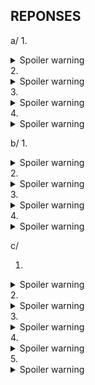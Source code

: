 ## REPONSES


a/
1.
<details>
  <summary>Spoiler warning</summary>
  
  
  ```ruby
    Album.count
  ```
  
</details>
2. 
<details>
  <summary>Spoiler warning</summary>
  
  
  ```ruby
    Track.find_by(title: "White Room") => Eric Clapton
  ```
  
</details>
3. 
<details>
  <summary>Spoiler warning</summary>
  
  
  ```ruby
    Track.find_by(duration: "188133") => Perfect
  ```
  
</details>
4. 
<details>
  <summary>Spoiler warning</summary>
  
  
  ```ruby
    Album.find_by(title: "Use Your Illusion II") => Guns N' Roses
  ```
  
</details>


b/
1. 
<details>
  <summary>Spoiler warning</summary>
  
  
  ```ruby
    Album.where("title like ?", "%great%").count
  ```
  
</details>
2. 
<details>
  <summary>Spoiler warning</summary>
  
  
  ```ruby
    Album.delete_by(title: "%music%")
  ```
  
</details>
3. 
<details>
  <summary>Spoiler warning</summary>
  
  
  ```ruby
    Album.where(artist: "AC/DC").count => 2
  ```
  
</details>
4. 
<details>
  <summary>Spoiler warning</summary>
  
  
  ```ruby
    Track.where(duration: "158589") => 0
  ```
  
</details>


c/

1.  
<details>
  <summary>Spoiler warning</summary>
  
  
  ```ruby
    acdc_songs = Track.where(artist: "AC/DC")
    (acdc_songs.length).time do |i|
      puts acdc_songs[i].title
    end
  ```
  
</details>
2.  
<details>
  <summary>Spoiler warning</summary>
  
  
  ```ruby
    songs = Track.where(album: "Let There Be Rock")
    songs.each do |i|
      puts i.title
    end  
  ```
  
</details>
3.  
<details>
  <summary>Spoiler warning</summary>
  
  
  ```ruby
    songs.sum(:duration)
  ```
  
</details>
4.  
<details>
  <summary>Spoiler warning</summary>
  
  
  ```ruby
    deep = Track.where("artist like ?", "Deep Purple")
    val = 0
    deep.each do |i|
      val = +i.price
    end
    puts val => 91.08(round)
  ```
  
</details>
5.  
<details>
  <summary>Spoiler warning</summary>
  
  
  ```ruby
    brit = Track.where("artist like ?", "Eric Clapton")
    brit.each do |i|
      i.update(artist: "Britney Spears")
    end
  ```
  
</details>
